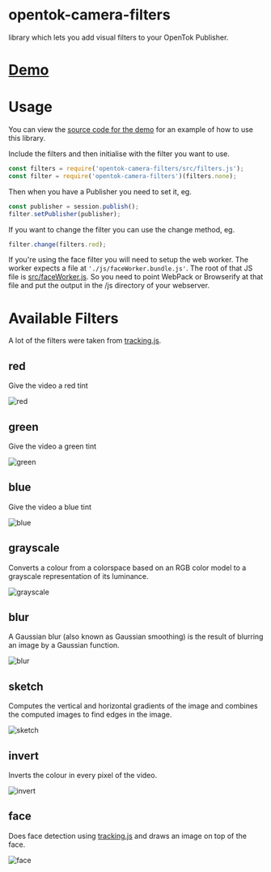 # opentok-camera-filters
library which lets you add visual filters to your OpenTok Publisher.

# [Demo](https://aullman.github.io/opentok-camera-filters/demo.html)

# Usage

You can view the [source code for the demo](https://github.com/aullman/opentok-camera-filters/blob/gh-pages/src/demo.js) for an example of how to use this library.

Include the filters and then initialise with the filter you want to use.

```javascript
const filters = require('opentok-camera-filters/src/filters.js');
const filter = require('opentok-camera-filters')(filters.none);
```

Then when you have a Publisher you need to set it, eg.

```javascript
const publisher = session.publish();
filter.setPublisher(publisher);
```

If you want to change the filter you can use the change method, eg.

```javascript
filter.change(filters.red);
```

If you're using the face filter you will need to setup the web worker. The worker expects a file at `'./js/faceWorker.bundle.js'`. The root of that JS file is [src/faceWorker.js](/src/faceWorker.js). So you need to point WebPack or Browserify at that file and put the output in the /js directory of your webserver.

# Available Filters

A lot of the filters were taken from [tracking.js](https://trackingjs.com).

## red
Give the video a red tint

![red](images/red.png)

## green
Give the video a green tint

![green](images/green.png)

## blue
Give the video a blue tint

![blue](images/blue.png)

## grayscale
Converts a colour from a colorspace based on an RGB color model to a grayscale representation of its luminance.

![grayscale](images/grayscale.png)

## blur
A Gaussian blur (also known as Gaussian smoothing) is the result of blurring an image by a Gaussian function.

![blur](images/blur.png)

## sketch
Computes the vertical and horizontal gradients of the image and combines the computed images to find edges in the image.

![sketch](images/sketch.png)

## invert
Inverts the colour in every pixel of the video.

![invert](images/invert.png)

## face
Does face detection using [tracking.js](https://trackingjs.com) and draws an image on top of the face.

![face](images/face.png)
